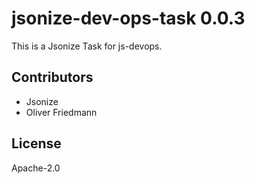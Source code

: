 # jsonize-dev-ops-task 0.0.3

This is a Jsonize Task for js-devops.


## Contributors

- Jsonize
- Oliver Friedmann


## License

Apache-2.0

